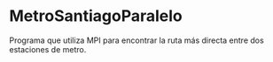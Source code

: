 # MetroSantiagoParalelo
Programa que utiliza MPI para encontrar la ruta más directa entre dos estaciones de metro.
